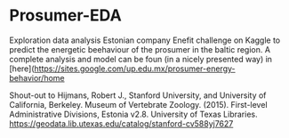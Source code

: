 # Prosumer-EDA
Exploration data analysis Estonian company Enefit challenge on Kaggle to predict the energetic beehaviour of the prosumer in the baltic region.
A complete analysis and model can be foun (in a nicely presented way) in [here](https://sites.google.com/up.edu.mx/prosumer-energy-behavior/home


Shout-out to Hijmans, Robert J., Stanford University, and University of California, Berkeley. Museum of Vertebrate Zoology. (2015). First-level Administrative Divisions, Estonia v2.8. University of Texas Libraries. https://geodata.lib.utexas.edu/catalog/stanford-cv588yj7627

